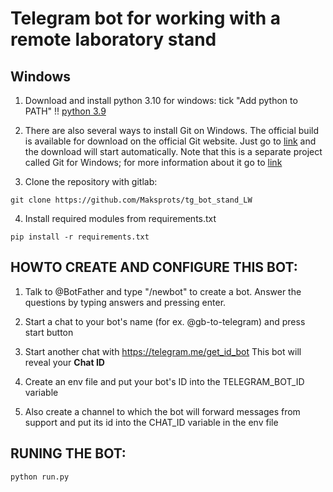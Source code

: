#  Telegram bot for working with a remote laboratory stand

## Windows

1. Download and install python 3.10 for windows:
tick "Add python to PATH" !!
[python 3.9](https://www.python.org/downloads/release/python-390/)

2. There are also several ways to install Git on Windows. 
The official build is available for download on the official Git website. 
Just go to [link](https://git-scm.com/download/win) and the download will start automatically. 
Note that this is a separate project called Git for Windows; 
for more information about it go to [link](https://gitforwindows.org)

3. Сlone the repository with gitlab:
```
git clone https://github.com/Maksprots/tg_bot_stand_LW
```

4. Install required modules from requirements.txt
```
pip install -r requirements.txt
```

   

## HOWTO CREATE AND CONFIGURE THIS BOT:


1. Talk to @BotFather and type "/newbot" to create a bot. Answer the questions by typing answers and pressing enter.

2. Start a chat to your bot's name (for ex. @gb-to-telegram) and press start button

3. Start another chat with https://telegram.me/get_id_bot This bot will reveal your __Chat ID__

4. Create an env file and put your bot's ID into the TELEGRAM_BOT_ID variable

5. Also create a channel to which the bot will forward messages from support and put its id into the CHAT_ID variable in the env file


## RUNING THE BOT:
```
python run.py
```

